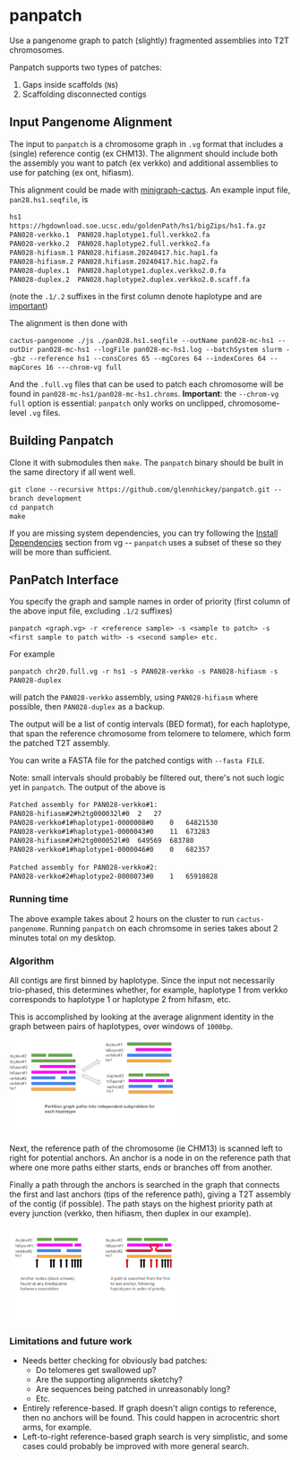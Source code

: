 # panpatch

Use a pangenome graph to patch (slightly) fragmented assemblies into T2T chromosomes.

Panpatch supports two types of patches:

1) Gaps inside scaffolds (`N`s)
2) Scaffolding disconnected contigs

## Input Pangenome Alignment

The input to `panpatch` is a chromosome graph in `.vg` format that includes a (single) reference contig (ex CHM13). The alignment should include both the assembly you want to patch (ex verkko) and additional assemblies to use for patching (ex ont, hifiasm). 

This alignment could be made with [minigraph-cactus](https://github.com/ComparativeGenomicsToolkit/cactus/blob/master/doc/pangenome.md).  An example input file, `pan28.hs1.seqfile`, is

```
hs1              https://hgdownload.soe.ucsc.edu/goldenPath/hs1/bigZips/hs1.fa.gz
PAN028-verkko.1  PAN028.haplotype1.full.verkko2.fa
PAN028-verkko.2  PAN028.haplotype2.full.verkko2.fa
PAN028-hifiasm.1 PAN028.hifiasm.20240417.hic.hap1.fa
PAN028-hifiasm.2 PAN028.hifiasm.20240417.hic.hap2.fa
PAN028-duplex.1  PAN028.haplotype1.duplex.verkko2.0.fa
PAN028-duplex.2  PAN028.haplotype2.duplex.verkko2.0.scaff.fa

```

(note the `.1/.2` suffixes in the first column denote haplotype and are [important](https://github.com/ComparativeGenomicsToolkit/cactus/blob/master/doc/pangenome.md#sample-names))

The alignment is then done with

```
cactus-pangenome ./js ./pan028.hs1.seqfile --outName pan028-mc-hs1 --outDir pan028-mc-hs1 --logFile pan028-mc-hs1.log --batchSystem slurm --gbz --reference hs1 --consCores 65 --mgCores 64 --indexCores 64 --mapCores 16 ---chrom-vg full
```

And the `.full.vg` files that can be used to patch each chromosome will be found in `pan028-mc-hs1/pan028-mc-hs1.chroms`.  **Important**: the `--chrom-vg full` option is essential: `panpatch` only works on unclipped, chromosome-level `.vg` files. 

## Building Panpatch

Clone it with submodules then `make`.  The `panpatch` binary should be built in the same directory if all went well.

```
git clone --recursive https://github.com/glennhickey/panpatch.git --branch development
cd panpatch
make
```

If you are missing system dependencies, you can try following the [Install Dependencies](https://github.com/vgteam/vg?tab=readme-ov-file#linux-install-dependencies) section from vg -- `panpatch` uses a subset of these so they will be more than sufficient. 

## PanPatch Interface

You specify the graph and sample names in order of priority (first column of the above input file, excluding `.1/2` suffixes)
```
panpatch <graph.vg> -r <reference sample> -s <sample to patch> -s <first sample to patch with> -s <second sample> etc.
```

For example

```
panpatch chr20.full.vg -r hs1 -s PAN028-verkko -s PAN028-hifiasm -s PAN028-duplex
```

will patch the `PAN028-verkko` assembly, using `PAN028-hifiasm` where possible, then `PAN028-duplex` as a backup.

The output will be a list of contig intervals (BED format), for each haplotype, that span the reference chromosome from telomere to telomere, which form the patched T2T assembly.

You can write a FASTA file for the patched contigs with `--fasta FILE`. 

Note: small intervals should probably be filtered out, there's not such logic yet in `panpatch`.  The output of the above is

```
Patched assembly for PAN028-verkko#1:
PAN028-hifiasm#2#h2tg000032l#0	2	27
PAN028-verkko#1#haplotype1-0000008#0	0	64821530
PAN028-verkko#1#haplotype1-0000043#0	11	673283
PAN028-hifiasm#2#h2tg000052l#0	649569	683780
PAN028-verkko#1#haplotype1-0000046#0	0	682357

Patched assembly for PAN028-verkko#2:
PAN028-verkko#2#haplotype2-0000073#0	1	65910828
```
### Running time

The above example takes about 2 hours on the cluster to run `cactus-pangenome`.  Running `panpatch` on each chromsome in series takes about 2 minutes total on my desktop. 

### Algorithm

All contigs are first binned by haplotype.  Since the input not necessarily trio-phased, this determines whether, for example, haplotype 1 from verkko corresponds to haplotype 1 or haplotype 2 from hifasm, etc.

This is accomplished by looking at the average alignment identity in the graph between pairs of haplotypes, over windows of `1000bp`.

<img src="panpatch-1.png" height=60% width=60%>

Next, the reference path of the chromosome (ie CHM13) is scanned left to right for potential anchors.  An anchor is a node in on the reference path that where one more paths either starts, ends or branches off from another.

Finally a path through the anchors is searched in the graph that connects the first and last anchors (tips of the reference path), giving a T2T assembly of the contig (if possible).  The path stays on the highest priority path at every junction (verkko, then hifiasm, then duplex in our example). 

<img src="panpatch-2.png" height=60% width=60%>

### Limitations and future work

* Needs better checking for obviously bad patches:
     * Do telomeres get swallowed up?
     * Are the supporting alignments sketchy?
     * Are sequences being patched in unreasonably long?
     * Etc.
* Entirely reference-based.  If graph doesn't align contigs to reference, then no anchors will be found.  This could happen in acrocentric short arms, for example.
* Left-to-right reference-based graph search is very simplistic, and some cases could probably be improved with more general search.



